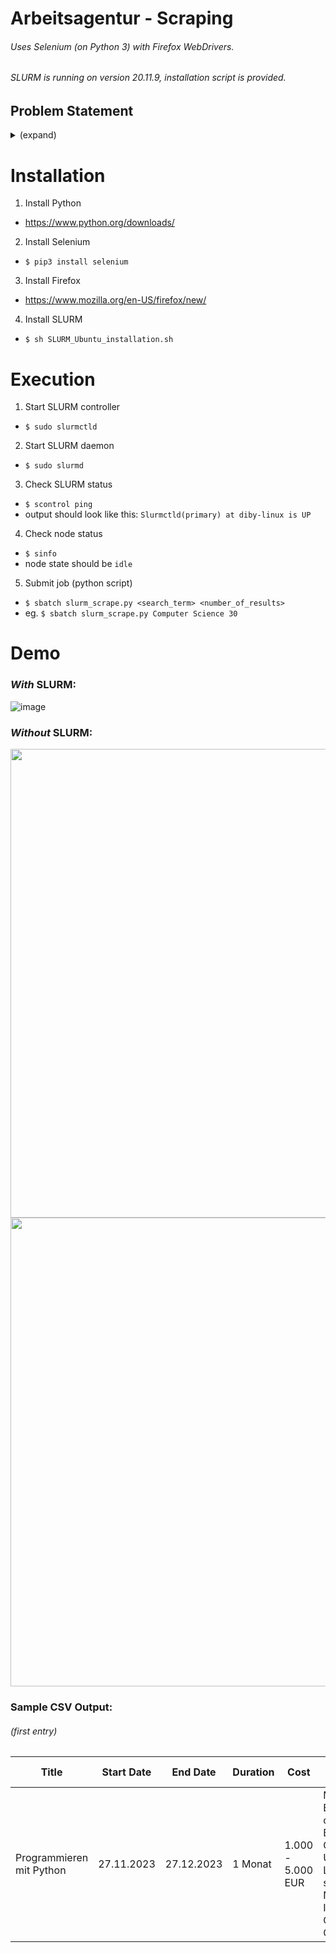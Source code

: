# Arbeitsagentur - Scraping

###### Uses Selenium (on Python 3) with Firefox WebDrivers.
###### SLURM is running on version 20.11.9, installation script is provided.

## Problem Statement
<details>
  <summary> (expand) </summary> 
  
###### Translated from German
The Bundesagentur's (BA) offer is the best structured: https://www.arbeitsagentur.de/kursnet

Here, a distinction is essentially made between initial and continuing training, then between different categories and then subject areas, which are derived from the DKZ (= the BA-internal, but publicly available classification scheme. Unfortunately not a real taxonomy).

If you look at an advertisement here, you can see the structure well: content, duration, information on type of education, form of instruction, degree, provider, access information, ...
This raises the following questions: 
- How can free text information on access be extracted and identified as entities in a taxonomy/ontology? Nice examples are the almost infinite number of school degrees or "work experience in a commercial profession"...
- How can degree titles be mapped to the KldB ("Klassifikation der Berufe" - classification of occupations) or state-recognised continuing education degrees? Can one derive an overview of non-state-regulated continuing education?
- Classification by economic sector.
- Extraction of competences, tools, ...
- Identification of providers.

However, most continuing education portals look more like this:
https://weiterbildungsportal.rlp.de

Steps to reproduce: 
1.	Navigate to the website, https://www.arbeitsagentur.de/kursnet. The website opens in german, use translate the translationtand the translation
2.	Click on ‘Weiterbildungsangebote’/’Oppurtunities 

![image](https://github.com/d1by/slurm_scraping/assets/108338649/82259ed2-fae2-4d5f-96bc-6b30850771da)

3.	Search for any course, for demo purpose I am searching for ‘Computer Science’

![image](https://github.com/d1by/slurm_scraping/assets/108338649/b5f44f8e-590b-43f8-ad86-a6c21f7da6b5)

 
4.	You could see the search results with content ,duration etc. The detailed description can be obtained by clicking on the link ‘Go to details page’


If you study several ads here, you will see that essentially only the ad text and the provider are structured here.

It would be great if you could have a look at these two.

As first step I need you to extract the structure of these advertisement from these two websites. 
Points to remember: 
https://www.arbeitsagentur.de/kursnet this is correct URL, I case if you click or navigate to home page the url changes to ‘https://www.arbeitsagentur.de’ that’s not correct.

</details>

# Installation
1) Install Python
- https://www.python.org/downloads/
2) Install Selenium
- ```$ pip3 install selenium```
3) Install Firefox
- https://www.mozilla.org/en-US/firefox/new/
4) Install SLURM
- ```$ sh SLURM_Ubuntu_installation.sh```

# Execution
1) Start SLURM controller
- ```$ sudo slurmctld```
2) Start SLURM daemon
- ```$ sudo slurmd```
3) Check SLURM status
- ```$ scontrol ping```
- output should look like this: ```Slurmctld(primary) at diby-linux is UP```
4) Check node status
- ```$ sinfo```
- node state should be ```idle```
5) Submit job (python script)
- ```$ sbatch slurm_scrape.py <search_term> <number_of_results>```
- eg. ```$ sbatch slurm_scrape.py Computer Science 30```

# Demo

### *With* SLURM:
![image](https://github.com/d1by/arbeitsagentur_scraping/assets/108338649/494d4fbd-8eee-4dd8-9696-a9fff1bfe8f1)

### *Without* SLURM: 

<img src="https://github.com/d1by/arbeitsagentur_scraping/assets/108338649/9ece7b01-7e1b-43de-af97-840ee4a9f63a" width="750">
<img src = "https://github.com/d1by/arbeitsagentur_scraping/assets/108338649/d1ddd905-b426-43e9-9b41-de1a9ccece0b" width ="750">

### Sample CSV Output:
###### (first entry)
<body>
  <table>
      <thead>
          <tr>
              <th>Title</th>
              <th>Start Date</th>
              <th>End Date</th>
              <th>Duration</th>
              <th>Cost</th>
              <th>Requirements</th>
              <th>Ongoing Entry</th>
              <th>Class Time</th>
              <th>Job Accompanying</th>
              <th>Form of Learning</th>
              <th>Practical Experience</th>
              <th>Graduation Form</th>
              <th>Graduation Name</th>
              <th>Link</th>
              <th>Provider</th>
              <th>Type of School</th>
              <th>Address</th>
              <th>Phone</th>
              <th>Email</th>
              <th>Website</th>
              <th>Remarks</th>
          </tr>
      </thead>
      <tbody>
          <tr>
              <td>Programmieren mit Python</td>
              <td>27.11.2023</td>
              <td>27.12.2023</td>
              <td>1 Monat</td>
              <td>1.000 - 5.000 EUR</td>
              <td>Mind. 2-jährige Berufsausbildung oder 3 Jahre Berufserfahrung Geübt im Umgang mit Laptop, iPad, PC, sowie der Nutzung des Internets MS Office Grundkenntnisse</td>
              <td>ja</td>
              <td>Vollzeit</td>
              <td>Nein</td>
              <td>Blended Learning</td>
              <td>Nein</td>
              <td>Zertifikat der IU Akademie</td>
              <td>Programmieren mit Python</td>
              <td><a href="https://www.iu-akademie.de/short/n_85/" target="_blank">https://www.iu-akademie.de/short/n_85/</a></td>
              <td>Internationale Hochschule</td>
              <td>Private Hochschule</td>
              <td>Juri-Gagarin-Ring 152 99084 Erfurt Thüringen</td>
              <td>030 / 22027281</td>
              <td>info@iu-akademie.de</td>
              <td><a href="https://www.iu-akademie.de/" target="_blank">https://www.iu-akademie.de/</a></td>
              <td>Für weitere Informationen zu unserer Weiterbildung, kann gerne ein persönlicher Beratungstermin vereinbart werden</td>
          </tr>
      </tbody>
  </table>
</body>

